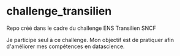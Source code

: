 # challenge_transilien
Repo créé dans le cadre du challenge ENS Transilien SNCF

Je participe seul à ce challenge. 
Mon objectif est de pratiquer afin d'améliorer mes compétences en datascience.
